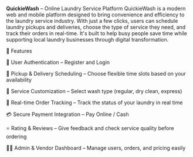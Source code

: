 **QuickieWash** – Online Laundry Service Platform
QuickieWash is a modern web and mobile platform designed to bring convenience and efficiency to the laundry service industry. With just a few clicks, users can schedule laundry pickups and deliveries, choose the type of service they need, and track their orders in real-time. It's built to help busy people save time while supporting local laundry businesses through digital transformation.

🌟 Features

👤 User Authentication – Register and Login

📅 Pickup & Delivery Scheduling – Choose flexible time slots based on your availability

🧺 Service Customization – Select wash type (regular, dry clean, express)

📍 Real-time Order Tracking – Track the status of your laundry in real time

💳 Secure Payment Integration – Pay Online / Cash

⭐ Rating & Reviews – Give feedback and check service quality before ordering

🧑‍💼 Admin & Vendor Dashboard – Manage users, orders, and pricing easily


